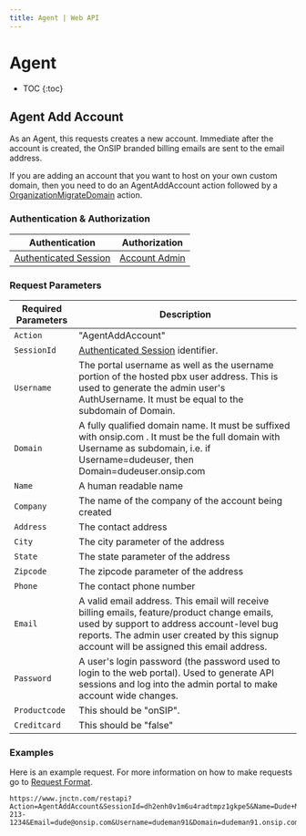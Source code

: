 ```yaml
---
title: Agent | Web API
---
```


# Agent

* TOC
{:toc}

## Agent Add Account

As an Agent, this requests creates a new account.  Immediate after the account is created, the OnSIP branded billing emails are sent to the email address.  

If you are adding an account that you want to host on your own custom domain, then you need to do an AgentAddAccount action followed by a [OrganizationMigrateDomain](../organizations/#organization-migrate-domain) action.

### Authentication & Authorization

Authentication | Authorization
-|-
[Authenticated Session](../Authentication/#session-create) | [Account Admin](../#roles)

### Request Parameters

Required Parameters | Description
-|-
`Action` | "AgentAddAccount"
`SessionId` | [Authenticated Session](../Authentication/#session-create) identifier.
`Username` | The portal username as well as the username portion of the hosted pbx user address.  This is used to generate the admin user's AuthUsername.  It must be equal to the subdomain of Domain.
`Domain` | A fully qualified domain name.  It must be suffixed with onsip.com . It must be the full domain with Username as subdomain, i.e. if Username=dudeuser, then Domain=dudeuser.onsip.com
`Name` | A human readable name
`Company` | The name of the company of the account being created
`Address` | The contact address
`City` | The city parameter of the address
`State` | The state parameter of the address
`Zipcode` | The zipcode parameter of the address
`Phone` | The contact phone number
`Email` | A valid email address.  This email will receive billing emails, feature/product change emails, used by support to address account-level bug reports.  The admin user created by this signup account will be assigned this email address.  
`Password` | A user's login password (the password used to login to the web portal).  Used to generate API sessions and log into the admin portal to make account wide changes.
`Productcode` | This should be "onSIP".
`Creditcard` | This should be "false"


### Examples

Here is an example request.  For more information on how to make requests go to [Request Format](../#request-format).

~~~
https://www.jnctn.com/restapi?Action=AgentAddAccount&SessionId=dh2enh0v1m6u4radtmpz1gkpe5&Name=Dude+Man&Company=Dude+Man+Inc.&Address=123+Dude+Street&City=New+York&State=NY&Zipcode=10004&Phone=212-213-1234&Email=dude@onsip.com&Username=dudeman91&Domain=dudeman91.onsip.com&Password=superpassword&Productcode=onSIP&Creditcard=false
~~~
